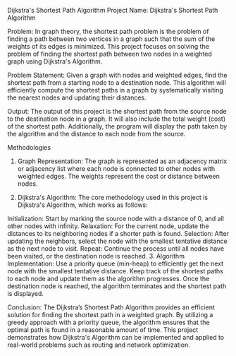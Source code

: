 Dijkstra's Shortest Path Algorithm
Project Name:
Dijkstra's Shortest Path Algorithm

Problem:
In graph theory, the shortest path problem is the problem of finding a path between two vertices in a graph such that the sum of the weights of its edges is minimized. This project focuses on solving the problem of finding the shortest path between two nodes in a weighted graph using Dijkstra's Algorithm.

Problem Statement:
Given a graph with nodes and weighted edges, find the shortest path from a starting node to a destination node. This algorithm will efficiently compute the shortest paths in a graph by systematically visiting the nearest nodes and updating their distances.

Output:
The output of this project is the shortest path from the source node to the destination node in a graph. It will also include the total weight (cost) of the shortest path. Additionally, the program will display the path taken by the algorithm and the distance to each node from the source.

Methodologies
1. Graph Representation:
The graph is represented as an adjacency matrix or adjacency list where each node is connected to other nodes with weighted edges. The weights represent the cost or distance between nodes.

2. Dijkstra's Algorithm:
The core methodology used in this project is Dijkstra's Algorithm, which works as follows:

Initialization: Start by marking the source node with a distance of 0, and all other nodes with infinity.
Relaxation: For the current node, update the distances to its neighboring nodes if a shorter path is found.
Selection: After updating the neighbors, select the node with the smallest tentative distance as the next node to visit.
Repeat: Continue the process until all nodes have been visited, or the destination node is reached.
3. Algorithm Implementation:
Use a priority queue (min-heap) to efficiently get the next node with the smallest tentative distance.
Keep track of the shortest paths to each node and update them as the algorithm progresses.
Once the destination node is reached, the algorithm terminates and the shortest path is displayed.

Conclusion:
The Dijkstra’s Shortest Path Algorithm provides an efficient solution for finding the shortest path in a weighted graph. By utilizing a greedy approach with a priority queue, the algorithm ensures that the optimal path is found in a reasonable amount of time. This project demonstrates how Dijkstra's Algorithm can be implemented and applied to real-world problems such as routing and network optimization.
